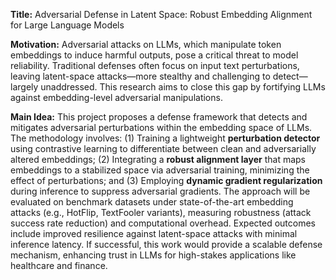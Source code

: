 **Title:** Adversarial Defense in Latent Space: Robust Embedding Alignment for Large Language Models  

**Motivation:** Adversarial attacks on LLMs, which manipulate token embeddings to induce harmful outputs, pose a critical threat to model reliability. Traditional defenses often focus on input text perturbations, leaving latent-space attacks—more stealthy and challenging to detect—largely unaddressed. This research aims to close this gap by fortifying LLMs against embedding-level adversarial manipulations.  

**Main Idea:** This project proposes a defense framework that detects and mitigates adversarial perturbations within the embedding space of LLMs. The methodology involves: (1) Training a lightweight **perturbation detector** using contrastive learning to differentiate between clean and adversarially altered embeddings; (2) Integrating a **robust alignment layer** that maps embeddings to a stabilized space via adversarial training, minimizing the effect of perturbations; and (3) Employing **dynamic gradient regularization** during inference to suppress adversarial gradients. The approach will be evaluated on benchmark datasets under state-of-the-art embedding attacks (e.g., HotFlip, TextFooler variants), measuring robustness (attack success rate reduction) and computational overhead. Expected outcomes include improved resilience against latent-space attacks with minimal inference latency. If successful, this work would provide a scalable defense mechanism, enhancing trust in LLMs for high-stakes applications like healthcare and finance.
